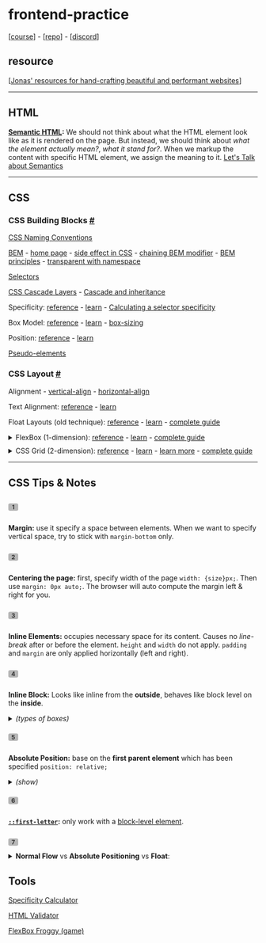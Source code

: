 # frontend-practice

[[course](https://www.udemy.com/course/design-and-develop-a-killer-website-with-html5-and-css3/?referralCode=93317126211B2A500938)] - [[repo](https://github.com/jonasschmedtmann/html-css-course)] - [[discord](https://discord.gg/uhMkpf4)]

## resource

[[Jonas' resources for hand-crafting
beautiful and performant websites](http://codingheroes.io/resources/)]

---

## HTML

**[Semantic HTML](https://www.w3schools.com/html/html5_semantic_elements.asp):** We should not think about what the HTML element look like as it is rendered on the page. But instead, we should think about _what the element actually mean?_, _what it stand for?_. When we markup the content with specific HTML element, we assign the meaning to it. [Let's Talk about Semantics](https://html5doctor.com/lets-talk-about-semantics/)

---

## CSS

### CSS Building Blocks [#](https://developer.mozilla.org/en-US/docs/Learn/CSS/Building_blocks)

[CSS Naming Conventions](https://www.freecodecamp.org/news/css-naming-conventions-that-will-save-you-hours-of-debugging-35cea737d849/)

[BEM](https://css-tricks.com/bem-101/) - [home page](https://en.bem.info/) - [side effect in CSS](http://philipwalton.com/articles/side-effects-in-css/) - [chaining BEM modifier](http://webuild.envato.com/blog/chainable-bem-modifiers/) - [BEM principles](http://www.smashingmagazine.com/2012/04/16/a-new-front-end-methodology-bem/) - [transparent with namespace](https://csswizardry.com/2015/03/more-transparent-ui-code-with-namespaces/)

[Selectors](https://www.w3.org/TR/selectors-3/#selector)

[CSS Cascade Layers](https://css-tricks.com/css-cascade-layers/) - [Cascade and inheritance](https://developer.mozilla.org/en-US/docs/Learn/CSS/Building_blocks/Cascade_and_inheritance)

Specificity: [reference](https://developer.mozilla.org/en-US/docs/Web/CSS/Specificity) - [learn](https://css-tricks.com/specifics-on-css-specificity/) - [Calculating a selector specificity](https://www.w3.org/TR/selectors-3/#specificity)

Box Model: [reference](https://developer.mozilla.org/en-US/docs/Web/CSS/CSS_Box_Model/Introduction_to_the_CSS_box_model) - [learn](https://developer.mozilla.org/en-US/docs/Learn/CSS/Building_blocks/The_box_model) - [box-sizing](https://developer.mozilla.org/en-US/docs/Web/CSS/box-sizing)

Position: [reference](https://developer.mozilla.org/en-US/docs/Web/CSS/position) - [learn](https://css-tricks.com/almanac/properties/p/position/)

[Pseudo-elements](https://developer.mozilla.org/en-US/docs/Web/CSS/Pseudo-elements)

### CSS Layout [#](https://developer.mozilla.org/en-US/docs/Learn/CSS/CSS_layout)

Alignment - [vertical-align](https://developer.mozilla.org/en-US/docs/Web/CSS/vertical-align) - [horizontal-align](https://css-tricks.com/centering-css-complete-guide/)

Text Alignment: [reference](https://developer.mozilla.org/en-US/docs/Web/CSS/text-align) - [learn](https://css-tricks.com/almanac/properties/t/text-align/)

Float Layouts (old technique): [reference](https://developer.mozilla.org/en-US/docs/Web/CSS/float) - [learn](https://developer.mozilla.org/en-US/docs/Learn/CSS/CSS_layout/Floats) - [complete guide](https://css-tricks.com/all-about-floats/)

<details style="margin-bottom: 10px;">
 <summary>FlexBox (1-dimension): <a href="https://developer.mozilla.org/en-US/docs/Web/CSS/CSS_Flexible_Box_Layout/Basic_Concepts_of_Flexbox">reference</a> - <a href="https://developer.mozilla.org/en-US/docs/Learn/CSS/CSS_layout/Flexbox">learn</a> - <a href="https://css-tricks.com/snippets/css/a-guide-to-flexbox/">complete guide</a></summary>
 <img src="./docs/css-flexbox-poster.png" alt="css-flexbox-poster.png">
</details>

<details style="margin-bottom: 10px">
 <summary>CSS Grid  (2-dimension): <a href="https://developer.mozilla.org/en-US/docs/Web/CSS/CSS_Grid_Layout">reference</a> - <a href="https://developer.mozilla.org/en-US/docs/Learn/CSS/CSS_layout/Grids">learn</a> - <a href="https://learncssgrid.com/">learn more</a> - <a href="https://css-tricks.com/snippets/css/complete-guide-grid/">complete guide</a></summary>
 <img src="./docs/css-grid-poster.png" alt="css-grid-poster">
</details>

---

## CSS Tips & Notes

<p style="background-color: #b7b7b7; color: #333; display: inline-block; width: 20px; height: 10ox; text-align: center; border-radius: 20%; font-weight: bold; font-size: 12px;">1</p>

**Margin:** use it specify a space between elements. When we want to specify vertical space, try to stick with `margin-bottom` only.

<p style="background-color: #b7b7b7; color: #333; display: inline-block; width: 20px; height: 10ox; text-align: center; border-radius: 20%; font-weight: bold; font-size: 12px;">2</p>

**Centering the page:** first, specify width of the page `width: {size}px;`. Then use `margin: 0px auto;`. The browser will auto compute the margin left & right for you.

<p style="background-color: #b7b7b7; color: #333; display: inline-block; width: 20px; height: 10ox; text-align: center; border-radius: 20%; font-weight: bold; font-size: 12px;">3</p>

**Inline Elements:** occupies necessary space for its content. Causes no _line-break_ after or before the element. `height` and `width` do not apply. `padding` and `margin` are only applied horizontally (left and right).

<p style="background-color: #b7b7b7; color: #333; display: inline-block; width: 20px; height: 10ox; text-align: center; border-radius: 20%; font-weight: bold; font-size: 12px;">4</p>

**Inline Block:** Looks like inline from the **outside**, behaves like block level on the **inside**.

<details style="margin-bottom: 10px">
 <summary><i>(types of boxes)</i></summary>
 <img src="./docs/types-of-boxes.png" alt="types-of-boxes">
</details>

<p style="background-color: #b7b7b7; color: #333; display: inline-block; width: 20px; height: 10ox; text-align: center; border-radius: 20%; font-weight: bold; font-size: 12px;">5</p>

**Absolute Position:** base on the **first parent element** which has been specified `position: relative;`

<details style="margin-bottom: 10px">
 <summary><i>(show)</i></summary>
 <img src="./docs/absolute-positioning.png" alt="absolute-positioning">
</details>

<p style="background-color: #b7b7b7; color: #333; display: inline-block; width: 20px; height: 10ox; text-align: center; border-radius: 20%; font-weight: bold; font-size: 12px;">6</p>

**[`::first-letter`](https://developer.mozilla.org/en-US/docs/Web/CSS/::first-letter):** only work with a [block-level element](https://developer.mozilla.org/en-US/docs/Web/CSS/Visual_formatting_model#block-level_elements_and_block_boxes).

<p style="background-color: #b7b7b7; color: #333; display: inline-block; width: 20px; height: 10ox; text-align: center; border-radius: 20%; font-weight: bold; font-size: 12px;">7</p>

<details style="margin-bottom: 10px">
 <summary><strong>Normal Flow</strong> vs <strong>Absolute Positioning</strong> vs <strong>Float</strong>:</summary>
 <img src="./docs/normal-absolute-float.png" alt="normal-absolute-float">
</details>

## Tools

[Specificity Calculator](https://specificity.keegan.st/)

[HTML Validator](https://validator.w3.org/)

[FlexBox Froggy (game)](https://flexboxfroggy.com/)
